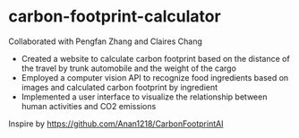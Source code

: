 # carbon-footprint-calculator
Collaborated with Pengfan Zhang and Claires Chang
* Created a website to calculate carbon footprint based on the distance of the travel by trunk automobile and the weight of the cargo
* Employed a computer vision API to recognize food ingredients based on images and calculated carbon footprint by ingredient
* Implemented a user interface to visualize the relationship between human activities and CO2 emissions

Inspire by https://github.com/Anan1218/CarbonFootprintAI
